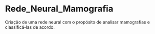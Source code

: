 # Rede_Neural_Mamografia
Criação de uma rede neural com o propósito de analisar mamografias e classificá-las de acordo.
